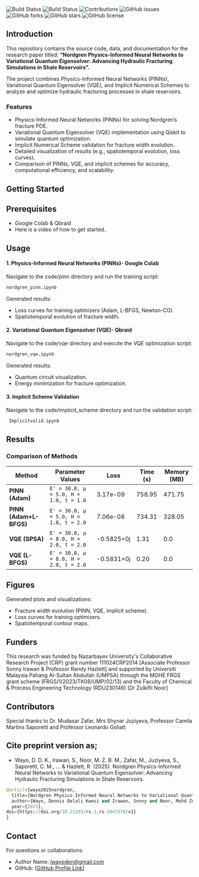 ![Build Status](https://img.shields.io/badge/PINN-yes-green)
![Build Status](https://img.shields.io/badge/VQE-yes-green)
![Contributions](https://img.shields.io/badge/contributions-welcome-gold)
![GitHub issues](https://img.shields.io/github/issues/DennisWayo/Nordgren-FracSim)
![GitHub forks](https://img.shields.io/github/forks/DennisWayo/Nordgren-FracSim)
![GitHub stars](https://img.shields.io/github/stars/DennisWayo/Nordgren-FracSim)
![GitHub license](https://img.shields.io/github/license/DennisWayo/Nordgren-FracSim)

## Introduction
This repository contains the source code, data, and documentation for the research paper titled:
**“Nordgren Physics-Informed Neural Networks to Variational Quantum Eigensolver: Advancing Hydraulic Fracturing Simulations in Shale Reservoirs”.**

The project combines Physics-Informed Neural Networks (PINNs), Variational Quantum Eigensolver (VQE), and Implicit Numerical Schemes to analyze and optimize hydraulic fracturing processes in shale reservoirs.

### Features
* Physics-Informed Neural Networks (PINNs) for solving Nordgren’s fracture PDE.
* Variational Quantum Eigensolver (VQE) implementation using Qiskit to simulate quantum optimization.
* Implicit Numerical Scheme validation for fracture width evolution.
* Detailed visualization of results (e.g., spatiotemporal evolution, loss curves).
* Comparison of PINNs, VQE, and implicit schemes for accuracy, computational efficiency, and scalability.

## Getting Started

## Prerequisites

* Google Colab & Qbraid
* Here is a video of how to get started..


## Usage

#### 1. Physics-Informed Neural Networks (PINNs)- Google Colab

Navigate to the code/pinn directory and run the training script:

 ```python
 nordgren_pinn.ipynb
```
Generated results:
* Loss curves for training optimizers (Adam, L-BFGS, Newton-CG).
* Spatiotemporal evolution of fracture width.

 #### 2. Variational Quantum Eigensolver (VQE)- Qbraid

Navigate to the code/vqe directory and execute the VQE optimization script:

 ```python
 nordgren_vqe.ipynb
```
Generated results:
* Quantum circuit visualization.
* Energy minimization for fracture optimization.

#### 3. Implicit Scheme Validation

Navigate to the code/implicit_scheme directory and run the validation script:

```python
 Implicitvalid.ipynb
```

## Results

### Comparison of Methods

| Method             | Parameter Values                        | Loss         | Time (s)   | Memory (MB) |
|--------------------|-----------------------------------------|--------------|------------|-------------|
| **PINN (Adam)**    | `E' = 30.0, μ = 5.0, H = 1.0, t = 1.0` | 3.17e-09     | 758.95     | 471.75      |
| **PINN (Adam+L-BFGS)** | `E' = 30.0, μ = 5.0, H = 1.0, t = 2.0` | 7.06e-08     | 734.31     | 328.05      |
| **VQE (SPSA)**     | `E' = 30.0, μ = 8.0, H = 2.0, t = 2.0` | -0.5825+0j   | 1.31       | 0.0         |
| **VQE (L-BFGS)**   | `E' = 30.0, μ = 8.0, H = 2.0, t = 2.0` | -0.5831+0j   | 0.20       | 0.0         |

## Figures

Generated plots and visualizations:
* Fracture width evolution (PINN, VQE, implicit scheme).
* Loss curves for training optimizers.
* Spatiotemporal contour maps.

## Funders
This research was funded by Nazarbayev University's Collaborative Research Project (CRP) grant number 111024CRP2014 [Associate Professor Sonny Irawan & Professor Randy Hazlett] and supported by Universiti Malaysia Pahang Al-Sultan Abdullah (UMPSA) through the MOHE FRGS grant scheme (FRGS/1/2023/TK08/UMP/02/13) and the Faculty of Chemical \& Process Engineering Technology (RDU230146) [Dr Zulkifli Noor]

## Contributors
Special thanks to Dr. Mudasar Zafar, Mrs Shynar Juziyeva, Professor Camila Martins Saporetti and Professor Leonardo Goliatt

## Cite preprint version as;
* Wayo, D. D. K., Irawan, S., Noor, M. Z. B. M., Zafar, M., Juziyeva, S., Saporetti, C. M., ... & Hazlett, R. (2025). Nordgren Physics-Informed Neural Networks to Variational Quantum Eigensolver: Advancing Hydraulic Fracturing Simulations in Shale Reservoirs.

```python
@article{wayo2025nordgren,
  title={Nordgren Physics-Informed Neural Networks to Variational Quantum Eigensolver: Advancing Hydraulic Fracturing Simulations in Shale Reservoirs},
  author={Wayo, Dennis Delali Kwesi and Irawan, Sonny and Noor, Mohd Zulkifli Bin Mohamad and Zafar, Mudasar and Juziyeva, Shynar and Saporetti, Camila Martins and Goliatt, Leonardo and Hazlett, Randy},
  year={2025},
doi={https://doi.org/10.21203/rs.3.rs-5947578/v1}
}
```

## Contact

For questions or collaborations:
* Author Name: iwayoden@gmail.com
* GitHub: [[GitHub Profile Link](https://github.com/DennisWayo)]
